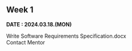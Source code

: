 ## Week 1   
**DATE : 2024.03.18.(MON)**   

Write Software Requirements Specification.docx   
Contact Mentor
